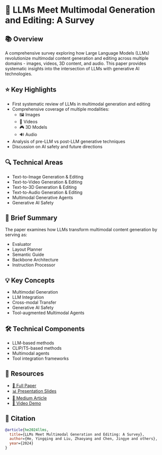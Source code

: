 # 🎨 LLMs Meet Multimodal Generation and Editing: A Survey

## 📚 Overview
A comprehensive survey exploring how Large Language Models (LLMs) revolutionize multimodal content generation and editing across multiple domains - images, videos, 3D content, and audio. This paper provides systematic insights into the intersection of LLMs with generative AI technologies.

## ⭐ Key Highlights
- First systematic review of LLMs in multimodal generation and editing
- Comprehensive coverage of multiple modalities:
  - 🖼️ Images
  - 🎥 Videos  
  - 🎮 3D Models
  - 🔊 Audio
- Analysis of pre-LLM vs post-LLM generative techniques
- Discussion on AI safety and future directions

## 🔍 Technical Areas
- Text-to-Image Generation & Editing
- Text-to-Video Generation & Editing  
- Text-to-3D Generation & Editing
- Text-to-Audio Generation & Editing
- Multimodal Generative Agents
- Generative AI Safety

## 📝 Brief Summary
The paper examines how LLMs transform multimodal content generation by serving as:
- Evaluator
- Layout Planner
- Semantic Guide
- Backbone Architecture
- Instruction Processor

## 💡 Key Concepts
- Multimodal Generation
- LLM Integration
- Cross-modal Transfer
- Generative AI Safety
- Tool-augmented Multimodal Agents

## 🛠️ Technical Components
- LLM-based methods
- CLIP/T5-based methods
- Multimodal agents
- Tool integration frameworks

## 🔗 Resources
- [📄 Full Paper](https://arxiv.org/pdf/2405.19334)
- [📊 Presentation Slides](coming_soon)
- [📝 Medium Article](coming_soon)
- [🎥 Video Demo]()

## 📌 Citation
```bibtex
@article{he2024llms,
  title={LLMs Meet Multimodal Generation and Editing: A Survey},
  author={He, Yingqing and Liu, Zhaoyang and Chen, Jingye and others},
  year={2024}
}
